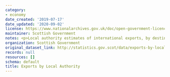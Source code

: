 ```yaml
---
category:
- economy
date_created: '2019-07-17'
date_updated: '2020-09-02'
license: https://www.nationalarchives.gov.uk/doc/open-government-licence/version/3/
maintainer: Scottish Government
notes: <p>Local authority estimates of international exports, by destination </p>
organization: Scottish Government
original_dataset_link: http://statistics.gov.scot/data/exports-by-local-authority
records: null
resources: []
schema: default
title: Exports by Local Authority
---
```

